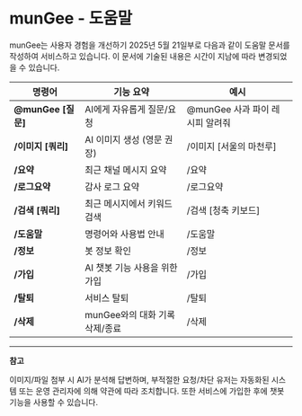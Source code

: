 # munGee - 도움말

munGee는 사용자 경험을 개선하기 2025년 5월 21일부로 다음과 같이 도움말 문서를 작성하여 서비스하고 있습니다. 이 문서에 기술된 내용은 시간이 지남에 따라 변경되었을 수 있습니다.

| 명령어             | 기능 요약                      | 예시                            |
| ------------------ | ------------------------------ | ------------------------------- |
| **@munGee [질문]** | AI에게 자유롭게 질문/요청      | @munGee 사과 파이 레시피 알려줘 |
| **/이미지 [쿼리]** | AI 이미지 생성 (영문 권장)     | /이미지 [서울의 마천루]         |
| **/요약**          | 최근 채널 메시지 요약          | /요약                           |
| **/로그요약**      | 감사 로그 요약                 | /로그요약                       |
| **/검색 [쿼리]**   | 최근 메시지에서 키워드 검색    | /검색 [청축 키보드]             |
| **/도움말**        | 명령어와 사용법 안내           | /도움말                         |
| **/정보**          | 봇 정보 확인                   | /정보                           |
| **/가입**          | AI 챗봇 기능 사용을 위한 가입  | /가입                           |
| **/탈퇴**          | 서비스 탈퇴                    | /탈퇴                           |
| **/삭제**          | munGee와의 대화 기록 삭제/종료 | /삭제                           |

---

**참고**

이미지/파일 첨부 시 AI가 분석해 답변하며, 부적절한 요청/차단 유저는 자동화된 시스템 또는 운영 관리자에 의해 약관에 따라 조치합니다. 또한 서비스에 가입한 후에 챗봇 기능을 사용할 수 있습니다.
